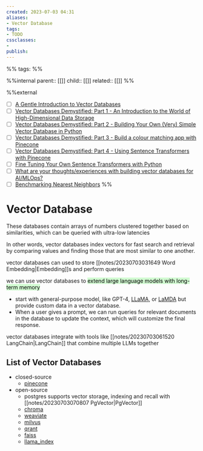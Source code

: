 ```yaml
---
created: 2023-07-03 04:31
aliases: 
- Vector Database
tags:
- TODO
cssclasses:
- 
publish:
---
```


%% 
tags: 
%%

%%internal
parent:: [[]]
child:: [[]]
related:: [[]]
%%

%%external
- [ ] [A Gentle Introduction to Vector Databases](https://frankzliu.com/blog/a-gentle-introduction-to-vector-databases)
- [ ] [Vector Databases Demystified: Part 1 - An Introduction to the World of High-Dimensional Data Storage](https://www.linkedin.com/pulse/vector-databases-demystified-part-1-introduction-world-adie-kaye)
- [ ] [Vector Databases Demystified: Part 2 - Building Your Own (Very) Simple Vector Database in Python](https://www.linkedin.com/pulse/vector-databases-demystified-part-2-building-your-own-adie-kaye)
- [ ] [Vector Databases Demystified: Part 3 - Build a colour matching app with Pinecone](https://www.linkedin.com/pulse/vector-databases-demystified-part-3-build-colour-matching-adie-kaye?trk=public_profile_article_view)
- [ ] [Vector Databases Demystified: Part 4 - Using Sentence Transformers with Pinecone](https://www.linkedin.com/pulse/vector-databases-demystified-part-4-using-sentence-pinecone-kaye?trk=public_profile_article_view)
- [ ] [Fine Tuning Your Own Sentence Transformers with Python](https://www.linkedin.com/pulse/fine-tuning-your-own-sentence-transformers-python-adie-kaye?trk=public_profile_article_view)
- [ ] [What are your thoughts/experiences with building vector databases for AI/MLOps?](https://www.reddit.com/r/dataengineering/comments/m3hndj/what_are_your_thoughtsexperiences_with_building/)
- [ ] [Benchmarking Nearest Neighbors](https://github.com/erikbern/ann-benchmarks)
%%

# Vector Database

These databases contain arrays of numbers clustered together based on similarities, which can be queried with ultra-low latencies

In other words, vector databases index vectors for fast search and retrieval by comparing values and finding those that are most similar to one another.

vector databases can used to store [[notes/20230703031649 Word Embedding|Embedding]]s and perform queries

we can use vector databases to <mark style="background: #BBFABBA6;">extend large language models with long-term memory</mark>

- start with general-purpose model, like GPT-4, [LLaMA](https://github.com/facebookresearch/llama), or [LaMDA](https://blog.google/technology/ai/lamda/) but provide custom data in a vector database. 
- When a user gives a prompt, we can run queries for relevant documents in the database to update the context, which will customize the final response. 

vector databases integrate with tools like [[notes/20230703061520 LangChain|LangChain]] that combine multiple LLMs together

## List of Vector Databases

- closed-source
  - [pinecone](https://www.pinecone.io)
- open-source
  - postgres supports vector storage, indexing and recall with [[notes/20230703070807 PgVector|PgVector]]
  - [chroma](https://github.com/chroma-core/chroma)
  - [weaviate](https://github.com/weaviate/weaviate)
  - [milvus](https://github.com/milvus-io/milvus)
  - [qrant](https://github.com/qdrant/qdrant)
  - [faiss](https://github.com/facebookresearch/faiss)
  - [llama_index](https://github.com/jerryjliu/llama_index)

